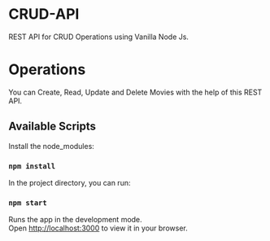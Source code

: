 # CRUD-API
REST API for CRUD Operations using Vanilla Node Js.

# Operations
You can Create, Read, Update and Delete Movies with the help of this REST API.

## Available Scripts

Install the node_modules:

### `npm install`

In the project directory, you can run:

### `npm start`

Runs the app in the development mode.\
Open [http://localhost:3000](http://localhost:3000) to view it in your browser.
